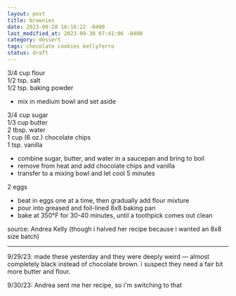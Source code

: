 ```yaml
---
layout: post
title: brownies
date: 2023-09-28 16:16:22 -0400
last_modified_at: 2023-09-30 07:41:06 -0400
category: dessert
tags: chocolate cookies kellyferro
status: draft
---
```


3/4 cup flour  
1/2 tsp. salt  
1/2 tsp. baking powder  
* mix in medium bowl and set aside

3/4 cup sugar  
1/3 cup butter  
2 tbsp. water  
1 cup (6 oz.) chocolate chips  
1 tsp. vanilla
* combine sugar, butter, and water in a saucepan and bring to boil
* remove from heat and add chocolate chips and vanilla
* transfer to a mixing bowl and let cool 5 minutes

2 eggs  
* beat in eggs one at a time, then gradually add flour mixture
* pour into greased and foil-lined 8x8 baking pan
* bake at 350°F for 30-40 minutes, until a toothpick comes out clean

source: Andrea Kelly (though i halved her recipe because i wanted an 8x8 size batch)

---

9/29/23: made these yesterday and they were deeply weird — almost completely black
instead of chocolate brown. i suspect they need a fair bit more butter and flour.

9/30/23: Andrea sent me her recipe, so i'm switching to that
